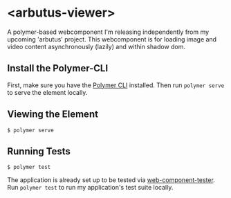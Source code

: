 # \<arbutus-viewer\>

A polymer-based webcomponent I'm releasing independently from my upcoming 'arbutus' project. This webcomponent is for loading image and video content asynchronously (lazily) and within shadow dom.

## Install the Polymer-CLI

First, make sure you have the [Polymer CLI](https://www.npmjs.com/package/polymer-cli) installed. Then run `polymer serve` to serve the element locally.

## Viewing the Element

```
$ polymer serve
```

## Running Tests

```
$ polymer test
```

The application is already set up to be tested via [web-component-tester](https://github.com/Polymer/web-component-tester). Run `polymer test` to run my application's test suite locally.
